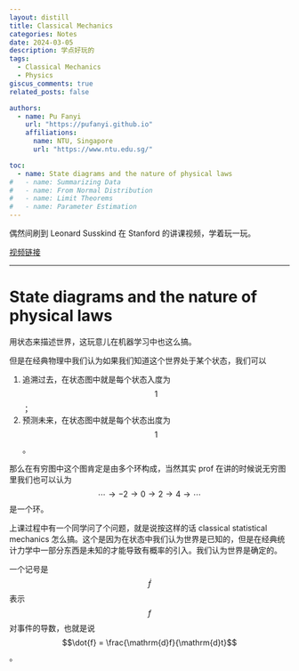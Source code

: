 ```yaml
---
layout: distill
title: Classical Mechanics
categories: Notes
date: 2024-03-05
description: 学点好玩的
tags:
  - Classical Mechanics
  - Physics
giscus_comments: true
related_posts: false

authors:
  - name: Pu Fanyi
    url: "https://pufanyi.github.io"
    affiliations:
      name: NTU, Singapore
      url: "https://www.ntu.edu.sg/"

toc:
  - name: State diagrams and the nature of physical laws
#   - name: Summarizing Data
#   - name: From Normal Distribution
#   - name: Limit Theorems
#   - name: Parameter Estimation
---
```


偶然间刷到 Leonard Susskind 在 Stanford 的讲课视频，学着玩一玩。

[视频链接](https://theoreticalminimum.com/courses/classical-mechanics/2011/fall)

---

# State diagrams and the nature of physical laws

用状态来描述世界，这玩意儿在机器学习中也这么搞。

但是在经典物理中我们认为如果我们知道这个世界处于某个状态，我们可以

1. 追溯过去，在状态图中就是每个状态入度为 $$1$$；
2. 预测未来，在状态图中就是每个状态出度为 $$1$$。

那么在有穷图中这个图肯定是由多个环构成，当然其实 prof 在讲的时候说无穷图里我们也可以认为 $$\cdots\to -2\to 0\to 2\to 4\to\cdots$$ 是一个环。

上课过程中有一个同学问了个问题，就是说按这样的话 classical statistical mechanics 怎么搞。这个是因为在状态中我们认为世界是已知的，但是在经典统计力学中一部分东西是未知的才能导致有概率的引入。我们认为世界是确定的。

一个记号是 $$\dot{f}$$ 表示 $$f$$ 对事件的导数，也就是说 $$\dot{f} = \frac{\mathrm{d}f}{\mathrm{d}t}$$。